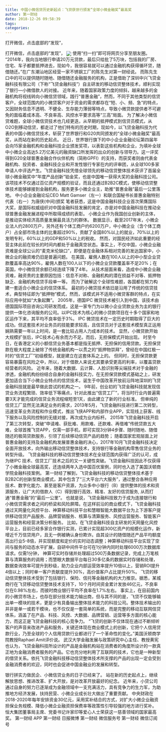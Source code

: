 ```yaml
---
title: 中国小微信贷历史新起点：飞贷获世行颁发“全球小微金融奖”最高奖
author: 第一财经
date: 2018-12-26 09:58:39
tags: 
categories: 
---
```

打开微信，点击底部的“发现”，
<!-- more -->
打开微信，点击底部的“发现”，
<img align="center" border="0" src="https://imgcdn.yicai.com/uppics/images/2018/12/d21a8c2f519c679a401a7e687cadfda2.jpg" />
使用“扫一扫”即可将网页分享至朋友圈。
“2014年，我向当地银行申请20万元贷款，最后只给批了5万块，包括我的厂房、住宅、车子都要抵押进去，现如今，我很容易就可以通过金融机构获得循环贷，随借随还。”在广东潮汕地区经营一家不锈钢工厂的陈先生对第一财经说。
而陈先生口中的可以提供随时随地、随借随还金融服务的机构，正是借助了深圳中兴飞贷金融科技有限公司（下称“飞贷金融科技”）自主研发的移动信贷整体技术，顺利实现了银行—小微借款人的对接。
近年来，随着国家政策力度的倾斜，越来越多的金融机构将视线转向小微信贷领域，践行“普惠金融”，然而，不同于其他类型的信贷客户，全球范围内的小微贷客户对于资金的需求都存在“短、小、频、急”的特点，又因财务信息不透明、不健全、生存能力薄弱等特点，导致小微贷款提供者不可避免的面临着成本高、不良率高、风控水平要求高等“三高”局面。
为了解决小微信贷难题，全球小微信贷技术也几经更迭，从早期的抵押模式到信贷员模式，从O2O到移动信贷，都走过了他们特有的历史时期，现如今，以飞贷金融科技为代表的中国小微信贷技术，斩获了世界银行和G20共同颁发的“全球小微金融奖”最高奖，从而站在新的历史起点。
近日，世界银行旗下的中小企业金融论坛第四届年会向15家金融机构和金融科技企业颁发奖项，以表彰这些机构和企业，为填补全球中小微企业高达5.2万亿美元的融资缺口所发挥的出众的创新与领导力。这一评奖得到G20全球普惠金融合作伙伴机构（简称GPFI）的支持，而获奖者则由代表金融机构、投资者、金融科技企业和开发性银行专家在内的评审团，从全球100多家申请人中评选产生。飞贷金融科技凭借全球领先的移动信贷整体技术获评了首届全球小微金融奖中“年度产品创新”铂金奖，也是中国唯一获得大奖的金融科技公司。该项技术不仅通过百亿资产规模的验证，而且还通过B2B2C模式，使移动信贷整体技术能够嫁接到金融机构，服务更多小微企业主，助推“普惠金融”最后一公里落地。
中小企业金融论坛CEO Matt Gamser（左一）和联合国秘书长普惠金融特别代表（右一）为唐侠(中间)颁奖
笔者获悉，这是中国金融科技企业首次荣膺国际大奖，是国际权威组织对中国金融科技发展的肯定，亦是对中国金融科技在推动全球普惠金融发展进程中所取得成绩的表彰。
小微企业作为我国创业创新的主体，是推动实体经济高质量发展最具活力的群体。
数据显示，截至2017年末，小微企业法人约2800万户，另外还有个体工商户约6200万户，中小微企业（含个体工商户）占全部市场主体的比重超过90%，贡献了全国80%以上的就业，70%以上的发明专利，60%以上的GDP和50%以上的税收。
然而，对国民经济如此重要的经营主体此前在较长的时间内都处于金融真空状态。事实上，不仅中国，小微企业融资难是全球公认的“麦克米伦缺口”，即便是在金融体系相对完善的发达国家中，小微企业的融资难仍旧是普遍问题。
在美国，雇佣人数在100人以上的中小型企业贷款覆盖率高达90%，雇佣人数在100人以下的小微企业贷款覆盖率不足20%；在英国，中小微信贷余额已经连续下降了4年。
从技术层面来看，造成中小微企业融资难，融资贵的主要原因包括：信息不对称、金融机构的潜在损益不对等、抵押物缺乏、金融机构信贷手段单一等。
而为了破解这个全球性难题，各国都在努力构建一套适合小微企业的信贷体系。
最初的小微贷技术依旧是沿用了传统的信贷技术，典型特征即为“抵押物”模式，然而，该模式并不适用小微贷客群的特点，在实际应用中犹如“大象起舞”。
2005年，德国IPC 微贷技术被引入到中国，该技术由德国国际项目咨询公司研发而成，这是一家专门为以微小企业贷款业务为主的银行提供一体化咨询服务的公司。以IPC技术为核心的微小贷款项目在十多个国家和地区运作下来，其平均不良率低于3%。
IPC 微贷技术在一定历史时期取得了巨大的成功。但这套技术对业务员的技能要求较高，且信贷员对于这套技术模型真正运用娴熟需要一年以上时间，是一套比较占用人力成本的技术。
显然，小微贷款开始大规模扩张后，IPC技术心有余而力不足。而后，无担保模式开始出现。
时至今日，在香港定义的小额信贷业务基本都是指无抵押、无担保的信用贷款。无担保贷款在极大程度上破除了传统金融机构一以贯之的“抵押物崇拜”，曾经在中国红极一时的“信贷工厂”初级模型，就是建立在这套体系之上的。
但同时，无担保贷款更容易暴露在风险之中，所以，对于借款人来说尤其要承受更高的利率，以覆盖贷款经营者的风险。
近年来，随着大数据、云计算、人脸识别等尖端技术对于金融的渗透，金融机构纷纷结合自身的金融科技实力，在无担保贷款模式基础之上，研发更加适合当下小微企业特点的信贷技术，诞生于中国改革开放前沿阵地深圳的飞贷金融科技就是最早做此尝试的机构之一。
9年前，创业初的飞贷金融科技就发现信贷业务流程繁琐、效率低下等痛点，针对此推出“信贷工厂”，将当时行业内普遍需要3天才能完成的信贷业务流程缩短至1天，由此建立了新的行业标准。
但单纯的信贷工厂显然无法满足业务的需求，2013年5月，飞贷金融科技进行第二次转型，迅速变革业务流程和作业模式，推出飞侠APP和内部作业APP，实现线上获客、线下服务以及风险控制的无缝对接，再次成为业内标杆。
2015年飞贷金融科技开启了第三次转型，突破“申请难、获批难、用款难、还款难、再借难”传统贷款五大难，全球首推飞贷APP，仅需一部手机，即可实现3分钟4步骤、随时随地、随借随还的极简贷款服务，引领了后续移动信贷产品的趋势；
随着国家宏观层面上对普惠金融的支持及金融机构发展普惠金融的决心，2017年10月飞贷金融科技决定全面开放技术，向外输出移动信贷整体技术，支持银行等金融机构零售信贷业务的转型升级。
飞贷金融科技的移动信贷整体技术在全球范围内获得广泛的认可，成为继IPC 技术、信贷工厂技术之后的又一关键性突破。飞贷金融科技因此不仅获得了小微金融全球最高奖，还连续两年入选中国百优案例，同时也入选了美国沃顿商学院金融科技案例。
第一财经了解到，飞贷金融科技的移动信贷整体技术基于B2B2C的创新型商业模式，其中包含了“三大平台六大服务”，通过整合各种应用技术、数字化能力、甚至是客户资源，为众多中小银行（B）提供整体的技术和资源服务，让广大的借款人（C）得到银行高效、精准、友好的信贷服务, 从而打通“普惠金融”的“最后一公里”。
也就是说，飞贷金融科技致力于成为连接银行和小微信贷需求者之间的桥梁和风险屏障。在这样前沿的商业模式下，飞贷金融科技通过天网量化风控平台、神算移动科技平台和慧眼智能大数据平台为上下游客户提供移动信贷产品服务、品牌营销服务、核算与清算服务、风控运营服务、智能客户运营服务和经营决策分析服务。
比如，在飞贷金融科技自主研发的天网量化风控平台上，目前已经多家合作银行实测，已累计实现超300亿资产的规模化运作，新增近千万信贷用户，且无一例被确认身份欺诈。由其设计的随借随还产品平均额度高出行业5-8倍，并实现额度和定价的实时动态调整；神算移动科技平台实现了空间与服务的动态水平扩展，自研中间件平台可在1分钟内同时处理6000万次数据库请求。仅需1分钟， 神算可实时存储并处理超过500万条数据记录，完成上万笔核算与清算服务的调用；而慧眼大数据平台每日30多亿条的数据实时存储和处理，数据查询效率可提升到秒级，助力企业内部运营效率提升10倍以上，营销ROI提升4倍以上；同时单一客户贡献度提升30%，高价值客户占比提升50%。
飞贷的移动信贷整体技术受到了包括银行、保险、信托等金融机构的大力推崇。据悉，某城商行在飞贷移动信贷整体技术支持下，10个月时间资金累计发放46亿元，不良率仅在0.98%左右，而彼时商业银行平均不良率在1.7%左右。
事实上，在目前国内的小微贷市场上，也存在部分技术能力输出商，但与其不同的是，飞贷不仅能够输出单一模块的技术，更是少有具备输出整体技术能力的科技公司。整体技术输出的并非是单一或若干模块，也不仅仅是一套简单的系统，而是完整的移动互联网信贷体系，涵盖了在产品、科技、风控、大数据、品牌营销、运营等多方面的核心能力，而这正是飞贷金融科技的核心竞争力。
“飞贷的创新不仅体现在通过不断倾听客户的声音来改进产品和服务，关键还体现在商业模式上的创新，它把个人信用贷款行业，乃至全球的个人信用贷款行业都进行了一个革命性的变化。”美国沃顿商学院教授Raphael Amit评价说。
武汉大学金融发展与政策研究中心主任、教授黄宪也认为，飞贷金融科技所设计的产品是金融机构站在消费者的角度所设计的一款真正地为金融消费者服务的产品。它也充分地利用了互联网的技术，它也是一种新型的借贷关系。依托飞贷金融科技移动信贷整体技术所支撑的产品的出现一定会受到金融消费者的欢迎，同时也会促进中国金融业的发展和转型。
 
 
银行拼实力做民企、小微信贷业务的日子已经来了。
站在新的历史起点上，继续解放思想、推进改革、扩大开放，是对改革开放最好的纪念。
近年来，小贷公司通过自身的努力已逐渐成为金融领域中一支充满活力，具有竞争力的生力军，为助推地方经济发展，扶持民营、小微企业成长壮大做出了重要贡献。
中央财政在2018-2020年每年安排资金30亿元，采用奖补结合的方式，对扩大小微企业融资担保业务规模、降低小微企业融资担保费率等政策性引导较强的地方进行奖补。
恒大集团董事局主席、党委书记许家印等爱心人士荣获这一慈善领域的国家最高奖。
第一财经
APP
第一财经
日报微博
第一财经
微信服务号
第一财经
微信订阅号

